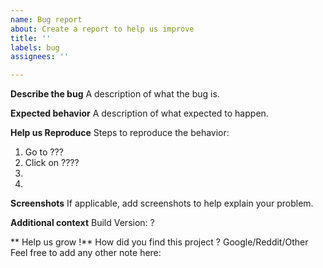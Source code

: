 ```yaml
---
name: Bug report
about: Create a report to help us improve
title: ''
labels: bug
assignees: ''

---
```


**Describe the bug**
A description of what the bug is.

**Expected behavior**
A description of what expected to happen.

**Help us Reproduce**
Steps to reproduce the behavior:
1. Go to ???
2. Click on ????
3. 
4. 

**Screenshots**
If applicable, add screenshots to help explain your problem.

**Additional context**
Build Version: ?

** Help us grow !**
How did you find this project ? Google/Reddit/Other
Feel free to add any other note here:
